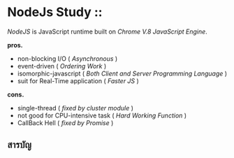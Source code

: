 # NodeJs Study ::


*NodeJS* is JavaScript runtime built on *Chrome V.8 JavaScript Engine*.

**pros.**
* non-blocking I/O ( *Asynchronous* )
* event-driven ( *Ordering Work* )
* isomorphic-javascript ( *Both Client and Server Programming Language* )
* suit for Real-Time application ( *Faster JS* )

**cons.**
* single-thread ( *fixed by cluster module* )
* not good for CPU-intensive task ( *Hard Working Function* )
* CallBack Hell  ( *fixed by Promise* )

## สารบัญ


